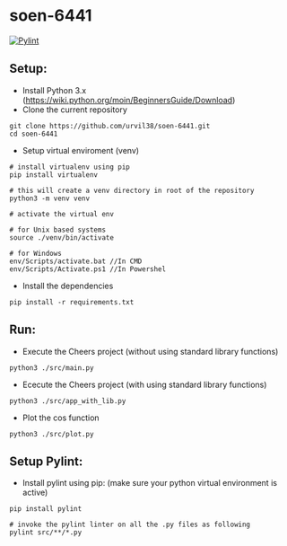 # soen-6441

[![Pylint](https://github.com/urvil38/soen-6441/actions/workflows/pylint.yaml/badge.svg)](https://github.com/urvil38/soen-6441/actions/workflows/pylint.yaml)

## Setup:

- Install Python 3.x (https://wiki.python.org/moin/BeginnersGuide/Download)
- Clone the current repository
```
git clone https://github.com/urvil38/soen-6441.git
cd soen-6441
```
- Setup virtual enviroment (venv)

```
# install virtualenv using pip
pip install virtualenv

# this will create a venv directory in root of the repository
python3 -m venv venv 

# activate the virtual env

# for Unix based systems
source ./venv/bin/activate

# for Windows
env/Scripts/activate.bat //In CMD
env/Scripts/Activate.ps1 //In Powershel
```

- Install the dependencies
```
pip install -r requirements.txt
```

## Run:

- Execute the Cheers project (without using standard library functions)
```
python3 ./src/main.py
```

- Ececute the Cheers project (with using standard library functions)
```
python3 ./src/app_with_lib.py
```

- Plot the cos function
```
python3 ./src/plot.py
```

## Setup Pylint:

- Install pylint using pip: (make sure your python virtual environment is active)
```
pip install pylint

# invoke the pylint linter on all the .py files as following
pylint src/**/*.py
```